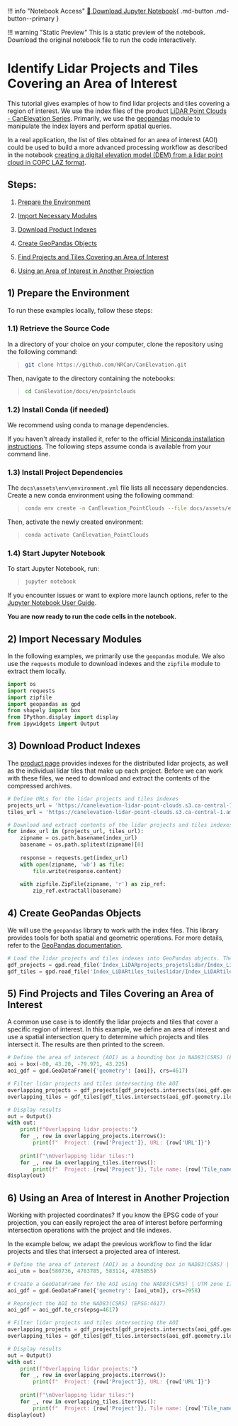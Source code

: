 !!! info "Notebook Access"
    [📓 Download Jupyter Notebook](./Get_Projects_Tiles_by_AOI_EN.ipynb){ .md-button .md-button--primary }
    
!!! warning "Static Preview"
    This is a static preview of the notebook. Download the original notebook file to run the code interactively.

# Identify Lidar Projects and Tiles Covering an Area of Interest
This tutorial gives examples of how to find lidar projects and tiles covering a region of interest. We use the index files of the product [LiDAR Point Clouds - CanElevation Series](https://open.canada.ca/data/en/dataset/7069387e-9986-4297-9f55-0288e9676947). Primarily, we use the [geopandas](https://geopandas.org/en/stable/) module to manipulate the index layers and perform spatial queries.

In a real application, the list of tiles obtained for an area of interest (AOI) could be used to build a more advanced processing workflow as described in the notebook [creating a digital elevation model (DEM) from a lidar point cloud in COPC LAZ format](./DEM_from_COPC_lidar_EN.ipynb).


## Steps:

1) [Prepare the Environment](#1-prepare-the-environment)

2) [Import Necessary Modules](#2-import-necessary-modules)

3) [Download Product Indexes](#3-download-product-indexes)

4) [Create GeoPandas Objects](#4-create-geopandas-objects)

5) [Find Projects and Tiles Covering an Area of Interest](#5-find-projects-and-tiles-covering-an-area-of-interest)

6) [Using an Area of Interest in Another Projection](#6-using-an-area-of-interest-in-another-projection)


## 1) Prepare the Environment

To run these examples locally, follow these steps:

### 1.1) Retrieve the Source Code

   In a directory of your choice on your computer, clone the repository using the following command:
   >```bash
   >git clone https://github.com/NRCan/CanElevation.git
   >```
   
   Then, navigate to the directory containing the notebooks:
   >```bash
   >cd CanElevation/docs/en/pointclouds
   >```

### 1.2) Install Conda (if needed)

   We recommend using conda to manage dependencies.
   
   If you haven't already installed it, refer to the official [Miniconda installation instructions](https://docs.anaconda.com/miniconda/install/#quick-command-line-install). The following steps assume conda is available from your command line.

### 1.3) Install Project Dependencies

   The `docs\assets\env\environment.yml` file lists all necessary dependencies. Create a new conda environment using the following command:
   >```bash
   >conda env create -n CanElevation_PointClouds --file docs/assets/env/environment.yml
   >```
   
   Then, activate the newly created environment:
   >```bash
   >conda activate CanElevation_PointClouds
   >```

### 1.4) Start Jupyter Notebook

   To start Jupyter Notebook, run:
   >```bash
   >jupyter notebook
   >```

If you encounter issues or want to explore more launch options, refer to the [Jupyter Notebook User Guide](https://jupyter-notebook-beginner-guide.readthedocs.io/en/latest/execute.html).

**You are now ready to run the code cells in the notebook.**

## 2) Import Necessary Modules

In the following examples, we primarily use the `geopandas` module. We also use the `requests` module to download indexes and the `zipfile` module to extract them locally.


```python
import os
import requests
import zipfile
import geopandas as gpd
from shapely import box
from IPython.display import display
from ipywidgets import Output
```

## 3) Download Product Indexes

The [product page](https://open.canada.ca/data/en/dataset/7069387e-9986-4297-9f55-0288e9676947) provides indexes for the distributed lidar projects, as well as the individual lidar tiles that make up each project. Before we can work with these files, we need to download and extract the contents of the compressed archives.


```python
# Define URLs for the lidar projects and tiles indexes
projects_url = 'https://canelevation-lidar-point-clouds.s3.ca-central-1.amazonaws.com/pointclouds_nuagespoints/Index_LiDARprojects_projetslidar.zip'
tiles_url = 'https://canelevation-lidar-point-clouds.s3.ca-central-1.amazonaws.com/pointclouds_nuagespoints/Index_LiDARtiles_tuileslidar.zip'

# Download and extract contents of the lidar projects and tiles indexes
for index_url in (projects_url, tiles_url):
    zipname = os.path.basename(index_url)
    basename = os.path.splitext(zipname)[0]
    
    response = requests.get(index_url)
    with open(zipname, 'wb') as file:
        file.write(response.content)
    
    with zipfile.ZipFile(zipname, 'r') as zip_ref:
        zip_ref.extractall(basename)
```

## 4) Create GeoPandas Objects

We will use the `geopandas` library to work with the index files. This library provides tools for both spatial and geometric operations. For more details, refer to the [GeoPandas documentation](https://geopandas.org/en/stable/).


```python
# Load the lidar projects and tiles indexes into GeoPandas objects. The coordinate reference system of the indexes is NAD83(CSRS) - EPSG:4617
gdf_projects = gpd.read_file('Index_LiDARprojects_projetslidar/Index_LiDARprojects_projetslidar.shp')
gdf_tiles = gpd.read_file('Index_LiDARtiles_tuileslidar/Index_LiDARtiles_tuileslidar.shp')
```

## 5) Find Projects and Tiles Covering an Area of Interest

A common use case is to identify the lidar projects and tiles that cover a specific region of interest. In this example, we define an area of interest and use a spatial intersection query to determine which projects and tiles intersect it. The results are then printed to the screen.


```python
# Define the area of interest (AOI) as a bounding box in NAD83(CSRS) (EPSG:4617)
aoi = box(-80, 43.20, -79.971, 43.225)
aoi_gdf = gpd.GeoDataFrame({'geometry': [aoi]}, crs=4617)

# Filter lidar projects and tiles intersecting the AOI
overlapping_projects = gdf_projects[gdf_projects.intersects(aoi_gdf.geometry.iloc[0])]
overlapping_tiles = gdf_tiles[gdf_tiles.intersects(aoi_gdf.geometry.iloc[0])]

# Display results
out = Output()
with out:
    print(f"Overlapping lidar projects:")
    for _, row in overlapping_projects.iterrows():
        print(f"  Project: {row['Project']}, URL: {row['URL']}")
    
    print(f"\nOverlapping lidar tiles:")
    for _, row in overlapping_tiles.iterrows():
        print(f"  Project: {row['Project']}, Tile name: {row['Tile_name']}")
display(out)
```

## 6) Using an Area of Interest in Another Projection

Working with projected coordinates? If you know the EPSG code of your projection, you can easily reproject the area of interest before performing intersection operations with the project and tile indexes.

In the example below, we adapt the previous workflow to find the lidar projects and tiles that intersect a projected area of interest.


```python
# Define the area of interest (AOI) as a bounding box in NAD83(CSRS) | UTM zone 17N (EPSG:2958)
aoi_utm = box(580736, 4783785, 583114, 4785855)

# Create a GeoDataFrame for the AOI using the NAD83(CSRS) | UTM zone 17N (EPSG:2958)
aoi_gdf = gpd.GeoDataFrame({'geometry': [aoi_utm]}, crs=2958)

# Reproject the AOI to the NAD83(CSRS) (EPSG:4617)
aoi_gdf = aoi_gdf.to_crs(epsg=4617)

# Filter lidar projects and tiles intersecting the AOI
overlapping_projects = gdf_projects[gdf_projects.intersects(aoi_gdf.geometry.iloc[0])]
overlapping_tiles = gdf_tiles[gdf_tiles.intersects(aoi_gdf.geometry.iloc[0])]

# Display results
out = Output()
with out:
    print(f"Overlapping lidar projects:")
    for _, row in overlapping_projects.iterrows():
        print(f"  Project: {row['Project']}, URL: {row['URL']}")
    
    print(f"\nOverlapping lidar tiles:")
    for _, row in overlapping_tiles.iterrows():
        print(f"  Project: {row['Project']}, Tile name: {row['Tile_name']}")
display(out)
```
